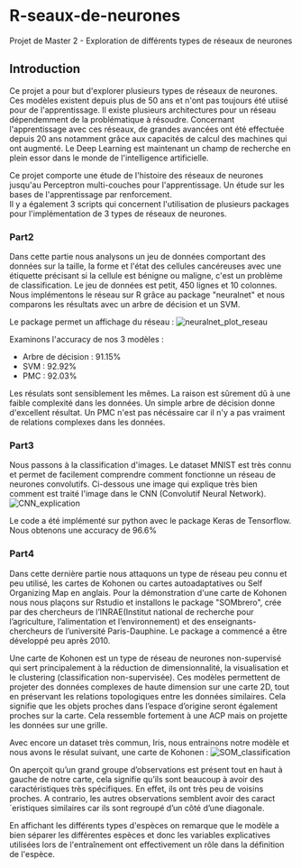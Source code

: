 # R-seaux-de-neurones
Projet de Master 2 - Exploration de différents types de réseaux de neurones

## Introduction

Ce projet a pour but d'explorer plusieurs types de réseaux de neurones. Ces modèles existent depuis plus de 50 ans et n'ont pas toujours été utiisé pour de l'apprentissage. Il existe plusieurs architectures pour un réseau dépendemment de la problématique à résoudre. Concernant l'apprentissage avec ces réseaux, de grandes avancées ont été effectuée depuis 20 ans notamment grâce aux capacités de calcul des machines qui ont augmenté. Le Deep Learning est maintenant un champ de recherche en plein essor dans le monde de l'intelligence artificielle.  

Ce projet comporte une étude de l'histoire des réseaux de neurones jusqu'au Perceptron multi-couches pour l'apprentissage. Un étude sur les bases de l'apprentissage par renforcement.  
Il y a également 3 scripts qui concernent l'utilisation de plusieurs packages pour l'implémentation de 3 types de réseaux de neurones.

### Part2

Dans cette partie nous analysons un jeu de données comportant des données sur la taille, la forme et l'état des cellules cancéreuses avec une étiquette précisant si la cellule est bénigne ou maligne, c'est un problème de classification. Le jeu de données est petit, 450 lignes et 10  colonnes.  
Nous implémentons le réseau sur R grâce au package "neuralnet" et nous comparons les résultats avec un arbre de décision et un SVM.  

Le package permet un affichage du réseau :
![neuralnet_plot_reseau](https://github.com/user-attachments/assets/90e99319-b86c-4629-b2e1-9ead65272e16)  

Examinons l'accuracy de nos 3 modèles :
- Arbre de décision : 91.15%
- SVM : 92.92%
- PMC : 92.03%

Les résulats sont sensiblement les mêmes. La raison est sûrement dû à une faible complexité dans les données. Un simple arbre de décision donne d'excellent résultat. Un PMC n'est pas nécéssaire car il n'y a pas vraiment de relations complexes dans les données.

### Part3

Nous passons à la classification d'images. Le dataset MNIST est très connu et permet de facilement comprendre comment fonctionne un réseau de neurones convolutifs. Ci-dessous une image qui explique très bien comment est traité l'image dans le CNN (Convolutif Neural Network).  
![CNN_explication](https://github.com/user-attachments/assets/781a9167-8268-4055-a49b-10792135b2de)

Le code a été implémenté sur python avec le package Keras de Tensorflow. Nous obtenons une accuracy de 96.6%

### Part4

Dans cette dernière partie nous attaquons un type de réseau peu connu et peu utilisé, les cartes de Kohonen ou cartes autoadaptatives ou Self Organizing Map en anglais. Pour la démonstration d'une carte de Kohonen nous nous plaçons sur Rstudio et installons le package "SOMbrero", crée par des
chercheurs de l’INRAE(Institut national de recherche pour l’agriculture, l’alimentation et l’environnement)
et des enseignants-chercheurs de l’université Paris-Dauphine. Le package a commencé a être développé peu
après 2010.  

Une carte de Kohonen est un type de réseau de neurones non-supervisé
qui sert principalement à la réduction de dimensionnalité, la visualisation et le clustering (classification non-supervisée). Ces modèles permettent de projeter des données complexes de haute dimension sur une carte
2D, tout en préservant les relations topologiques entre les données similaires. Cela signifie que les objets
proches dans l’espace d’origine seront également proches sur la carte. Cela ressemble fortement à une ACP
mais on projette les données sur une grille.  

Avec encore un dataset très commun, Iris, nous entrainons notre modèle et nous avons le résulat suivant, une carte de Kohonen :
![SOM_classification](https://github.com/user-attachments/assets/e0ea8d17-78b5-44f4-ad27-a11912052483)

On aperçoit qu’un grand groupe d’observations est présent tout en haut à gauche de notre carte, cela signifie
qu’ils sont beaucoup à avoir des caractéristiques très spécifiques. En effet, ils ont très peu de voisins proches.
A contrario, les autres observations semblent avoir des caract´eristiques similaires car ils sont regroupé d’un
côté d’une diagonale.  

En affichant les différents types d'espèces on remarque que le modèle a bien séparer les différentes espèces et donc les variables explicatives utilisées lors de l'entraînement ont effectivement un rôle dans la définition de l'espèce.

